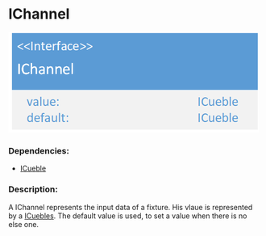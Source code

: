 # IChannel

![IChannel](./assets/IChannel_v2.png)

### Dependencies:  
- [ICueble](./ICueble.md)

### Description:
A IChannel represents the input data of a fixture. His vlaue is represented by a [ICuebles](./ICueble.md). The default value is used, to set a value when there is no else one.
